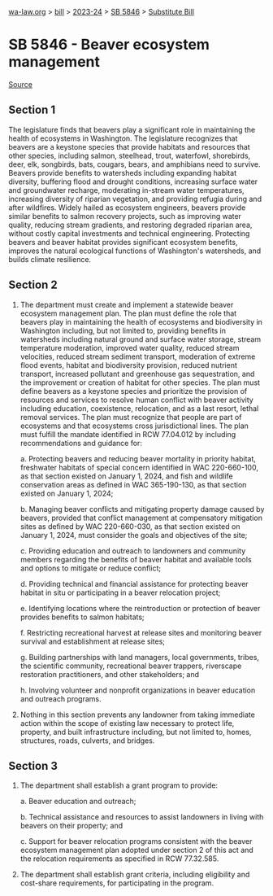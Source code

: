 [wa-law.org](/) > [bill](/bill/) > [2023-24](/bill/2023-24/) > [SB 5846](/bill/2023-24/sb/5846/) > [Substitute Bill](/bill/2023-24/sb/5846/S/)

# SB 5846 - Beaver ecosystem management

[Source](http://lawfilesext.leg.wa.gov/biennium/2023-24/Pdf/Bills/Senate%20Bills/5846-S.pdf)

## Section 1
The legislature finds that beavers play a significant role in maintaining the health of ecosystems in Washington. The legislature recognizes that beavers are a keystone species that provide habitats and resources that other species, including salmon, steelhead, trout, waterfowl, shorebirds, deer, elk, songbirds, bats, cougars, bears, and amphibians need to survive. Beavers provide benefits to watersheds including expanding habitat diversity, buffering flood and drought conditions, increasing surface water and groundwater recharge, moderating in-stream water temperatures, increasing diversity of riparian vegetation, and providing refugia during and after wildfires. Widely hailed as ecosystem engineers, beavers provide similar benefits to salmon recovery projects, such as improving water quality, reducing stream gradients, and restoring degraded riparian area, without costly capital investments and technical engineering. Protecting beavers and beaver habitat provides significant ecosystem benefits, improves the natural ecological functions of Washington's watersheds, and builds climate resilience.

## Section 2
1. The department must create and implement a statewide beaver ecosystem management plan. The plan must define the role that beavers play in maintaining the health of ecosystems and biodiversity in Washington including, but not limited to, providing benefits in watersheds including natural ground and surface water storage, stream temperature moderation, improved water quality, reduced stream velocities, reduced stream sediment transport, moderation of extreme flood events, habitat and biodiversity provision, reduced nutrient transport, increased pollutant and greenhouse gas sequestration, and the improvement or creation of habitat for other species. The plan must define beavers as a keystone species and prioritize the provision of resources and services to resolve human conflict with beaver activity including education, coexistence, relocation, and as a last resort, lethal removal services. The plan must recognize that people are part of ecosystems and that ecosystems cross jurisdictional lines. The plan must fulfill the mandate identified in RCW 77.04.012 by including recommendations and guidance for:

    a. Protecting beavers and reducing beaver mortality in priority habitat, freshwater habitats of special concern identified in WAC 220-660-100, as that section existed on January 1, 2024, and fish and wildlife conservation areas as defined in WAC 365-190-130, as that section existed on January 1, 2024;

    b. Managing beaver conflicts and mitigating property damage caused by beavers, provided that conflict management at compensatory mitigation sites as defined by WAC 220-660-030, as that section existed on January 1, 2024, must consider the goals and objectives of the site;

    c. Providing education and outreach to landowners and community members regarding the benefits of beaver habitat and available tools and options to mitigate or reduce conflict;

    d. Providing technical and financial assistance for protecting beaver habitat in situ or participating in a beaver relocation project;

    e. Identifying locations where the reintroduction or protection of beaver provides benefits to salmon habitats;

    f. Restricting recreational harvest at release sites and monitoring beaver survival and establishment at release sites;

    g. Building partnerships with land managers, local governments, tribes, the scientific community, recreational beaver trappers, riverscape restoration practitioners, and other stakeholders; and

    h. Involving volunteer and nonprofit organizations in beaver education and outreach programs.

2. Nothing in this section prevents any landowner from taking immediate action within the scope of existing law necessary to protect life, property, and built infrastructure including, but not limited to, homes, structures, roads, culverts, and bridges.

## Section 3
1. The department shall establish a grant program to provide:

    a. Beaver education and outreach;

    b. Technical assistance and resources to assist landowners in living with beavers on their property; and

    c. Support for beaver relocation programs consistent with the beaver ecosystem management plan adopted under section 2 of this act and the relocation requirements as specified in RCW 77.32.585.

2. The department shall establish grant criteria, including eligibility and cost-share requirements, for participating in the program.
